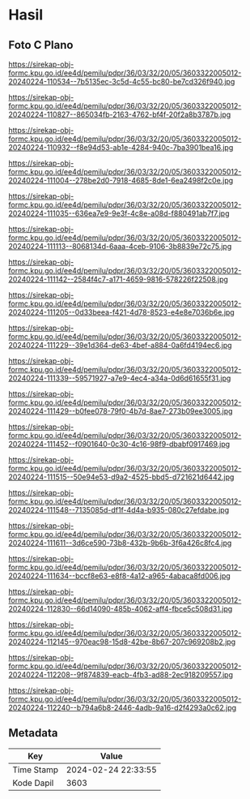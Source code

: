 # Hasil

## Foto C Plano

https://sirekap-obj-formc.kpu.go.id/ee4d/pemilu/pdpr/36/03/32/20/05/3603322005012-20240224-110534--7b5135ec-3c5d-4c55-bc80-be7cd326f940.jpg

https://sirekap-obj-formc.kpu.go.id/ee4d/pemilu/pdpr/36/03/32/20/05/3603322005012-20240224-110827--865034fb-2163-4762-bf4f-20f2a8b3787b.jpg

https://sirekap-obj-formc.kpu.go.id/ee4d/pemilu/pdpr/36/03/32/20/05/3603322005012-20240224-110932--f8e94d53-ab1e-4284-940c-7ba3901bea16.jpg

https://sirekap-obj-formc.kpu.go.id/ee4d/pemilu/pdpr/36/03/32/20/05/3603322005012-20240224-111004--278be2d0-7918-4685-8de1-6ea2498f2c0e.jpg

https://sirekap-obj-formc.kpu.go.id/ee4d/pemilu/pdpr/36/03/32/20/05/3603322005012-20240224-111035--636ea7e9-9e3f-4c8e-a08d-f880491ab7f7.jpg

https://sirekap-obj-formc.kpu.go.id/ee4d/pemilu/pdpr/36/03/32/20/05/3603322005012-20240224-111113--8068134d-6aaa-4ceb-9106-3b8839e72c75.jpg

https://sirekap-obj-formc.kpu.go.id/ee4d/pemilu/pdpr/36/03/32/20/05/3603322005012-20240224-111142--2584f4c7-a171-4659-9816-578226f22508.jpg

https://sirekap-obj-formc.kpu.go.id/ee4d/pemilu/pdpr/36/03/32/20/05/3603322005012-20240224-111205--0d33beea-f421-4d78-8523-e4e8e7036b6e.jpg

https://sirekap-obj-formc.kpu.go.id/ee4d/pemilu/pdpr/36/03/32/20/05/3603322005012-20240224-111229--39e1d364-de63-4bef-a884-0a6fd4194ec6.jpg

https://sirekap-obj-formc.kpu.go.id/ee4d/pemilu/pdpr/36/03/32/20/05/3603322005012-20240224-111339--59571927-a7e9-4ec4-a34a-0d6d61655f31.jpg

https://sirekap-obj-formc.kpu.go.id/ee4d/pemilu/pdpr/36/03/32/20/05/3603322005012-20240224-111429--b0fee078-79f0-4b7d-8ae7-273b09ee3005.jpg

https://sirekap-obj-formc.kpu.go.id/ee4d/pemilu/pdpr/36/03/32/20/05/3603322005012-20240224-111452--f0901640-0c30-4c16-98f9-dbabf0917469.jpg

https://sirekap-obj-formc.kpu.go.id/ee4d/pemilu/pdpr/36/03/32/20/05/3603322005012-20240224-111515--50e94e53-d9a2-4525-bbd5-d721621d6442.jpg

https://sirekap-obj-formc.kpu.go.id/ee4d/pemilu/pdpr/36/03/32/20/05/3603322005012-20240224-111548--7135085d-df1f-4d4a-b935-080c27efdabe.jpg

https://sirekap-obj-formc.kpu.go.id/ee4d/pemilu/pdpr/36/03/32/20/05/3603322005012-20240224-111611--3d6ce590-73b8-432b-9b6b-3f6a426c8fc4.jpg

https://sirekap-obj-formc.kpu.go.id/ee4d/pemilu/pdpr/36/03/32/20/05/3603322005012-20240224-111634--bccf8e63-e8f8-4a12-a965-4abaca8fd006.jpg

https://sirekap-obj-formc.kpu.go.id/ee4d/pemilu/pdpr/36/03/32/20/05/3603322005012-20240224-112830--66d14090-485b-4062-aff4-fbce5c508d31.jpg

https://sirekap-obj-formc.kpu.go.id/ee4d/pemilu/pdpr/36/03/32/20/05/3603322005012-20240224-112145--970eac98-15d8-42be-8b67-207c969208b2.jpg

https://sirekap-obj-formc.kpu.go.id/ee4d/pemilu/pdpr/36/03/32/20/05/3603322005012-20240224-112208--9f874839-eacb-4fb3-ad88-2ec918209557.jpg

https://sirekap-obj-formc.kpu.go.id/ee4d/pemilu/pdpr/36/03/32/20/05/3603322005012-20240224-112240--b794a6b8-2446-4adb-9a16-d2f4293a0c62.jpg


## Metadata

| Key        | Value               |
| ---------- | ------------------- |
| Time Stamp | 2024-02-24 22:33:55 |
| Kode Dapil | 3603                |



